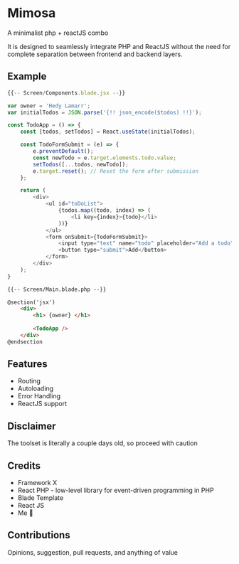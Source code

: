 # Mimosa

A minimalist php + reactJS combo

It is designed to seamlessly integrate PHP and ReactJS without the need for complete separation between frontend and backend layers.

## Example

```js
{{-- Screen/Components.blade.jsx --}}

var owner = 'Hedy Lamarr';
var initialTodos = JSON.parse('{!! json_encode($todos) !!}');

const TodoApp = () => {
    const [todos, setTodos] = React.useState(initialTodos);

    const TodoFormSubmit = (e) => {
        e.preventDefault();
        const newTodo = e.target.elements.todo.value;
        setTodos([...todos, newTodo]);
        e.target.reset(); // Reset the form after submission
    };

    return (
        <div>
            <ul id="toDoList">
                {todos.map((todo, index) => (
                    <li key={index}>{todo}</li>
                ))}
            </ul>
            <form onSubmit={TodoFormSubmit}>
                <input type="text" name="todo" placeholder="Add a todo" />
                <button type="submit">Add</button>
            </form>
        </div>
    );
}
```

```html
{{-- Screen/Main.blade.php --}}

@section('jsx')
    <div>
        <h1> {owner} </h1>
  
        <TodoApp />
    </div>
@endsection
```

## Features

- Routing
- Autoloading
- Error Handling
- ReactJS support

## Disclaimer

The toolset is literally a couple days old, so proceed with caution

## Credits

- Framework X
- React PHP - low-level library for event-driven programming in PHP
- Blade Template
- React JS
- Me 🤫

## Contributions

Opinions, suggestion, pull requests, and anything of value
